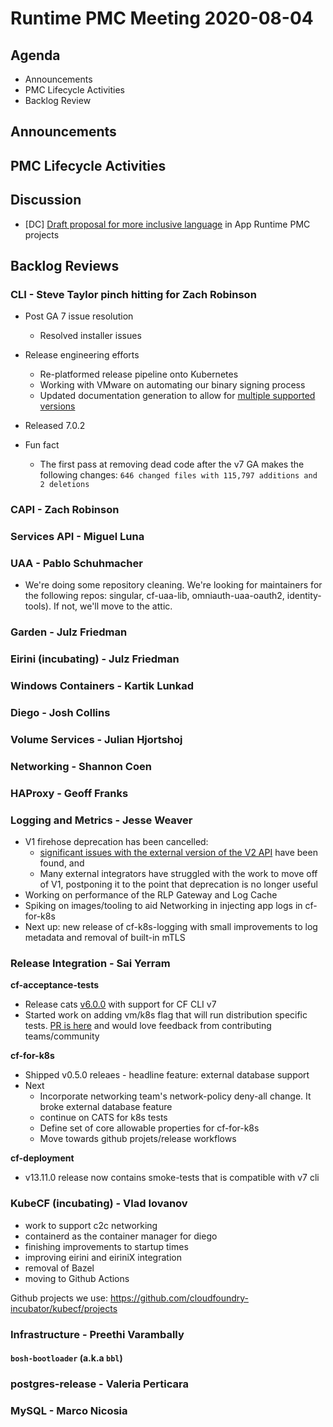 # Runtime PMC Meeting 2020-08-04

## Agenda

* Announcements
* PMC Lifecycle Activities
* Backlog Review


## Announcements


## PMC Lifecycle Activities


## Discussion

- [DC] [Draft proposal for more inclusive language](https://docs.google.com/document/d/1tulsUpqIYPKvKfYZrPMmpF0JwM-dc-gLlAgfPsmSI9k/edit) in App Runtime PMC projects


## Backlog Reviews

### CLI - Steve Taylor pinch hitting for Zach Robinson
- Post GA 7 issue resolution
  - Resolved installer issues

- Release engineering efforts
  - Re-platformed release pipeline onto Kubernetes
  - Working with VMware on automating our binary signing process
  - Updated documentation generation to allow for [multiple supported versions](http://docs-cf-cli-staging.cfapps.io/)

- Released 7.0.2

- Fun fact
  - The first pass at removing dead code after the v7 GA makes the following changes:
    ```646 changed files with 115,797 additions and 2 deletions```


### CAPI - Zach Robinson


### Services API - Miguel Luna


### UAA - Pablo Schuhmacher
- We're doing some repository cleaning. We're looking for maintainers for the following repos: singular, cf-uaa-lib, omniauth-uaa-oauth2, identity-tools). If not, we'll move to the attic.

### Garden - Julz Friedman


### Eirini (incubating) - Julz Friedman


### Windows Containers - Kartik Lunkad


### Diego - Josh Collins


### Volume Services - Julian Hjortshoj


### Networking - Shannon Coen


### HAProxy - Geoff Franks


### Logging and Metrics - Jesse Weaver
- V1 firehose deprecation has been cancelled:
  - [significant issues with the external version of the V2 API](https://community.pivotal.io/s/article/Consuming-logs-metrics-via-the-RLP-Gateway-V2-Firehose-API-will-show-reduced-performance?language=en_US) have been found, and
  - Many external integrators have struggled with the work to move off of V1, postponing it to the point that deprecation is no longer useful
- Working on performance of the RLP Gateway and Log Cache
- Spiking on images/tooling to aid Networking in injecting app logs in cf-for-k8s
- Next up: new release of cf-k8s-logging with small improvements to log metadata and removal of built-in mTLS

### Release Integration - Sai Yerram
**cf-acceptance-tests**
- Release cats [v6.0.0](https://github.com/cloudfoundry/cf-acceptance-tests/releases/tag/v6.0.0) with support for CF CLI v7
- Started work on adding vm/k8s flag that will run distribution specific tests. [PR is here](https://github.com/cloudfoundry/cf-acceptance-tests/pull/429) and would love feedback from contributing teams/community 

**cf-for-k8s**
- Shipped v0.5.0 releaes - headline feature: external database support
- Next
  - Incorporate networking team's network-policy deny-all change. It broke external database feature
  - continue on CATS for k8s tests
  - Define set of core allowable properties for cf-for-k8s
  - Move towards github projets/release workflows

**cf-deployment**
- v13.11.0 release now contains smoke-tests that is compatible with v7 cli 

### KubeCF (incubating) - Vlad Iovanov

- work to support c2c networking
- containerd as the container manager for diego
- finishing improvements to startup times
- improving eirini and eiriniX integration
- removal of Bazel
- moving to Github Actions

Github projects we use:
https://github.com/cloudfoundry-incubator/kubecf/projects

### Infrastructure - Preethi Varambally

#### `bosh-bootloader` (a.k.a `bbl`)


### postgres-release - Valeria Perticara


### MySQL - Marco Nicosia
